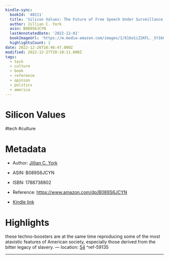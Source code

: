 ```yaml
---
kindle-sync:
  bookId: '40211'
  title: 'Silicon Values: The Future of Free Speech Under Surveillance Capitalism'
  author: Jillian C. York
  asin: B089S6JCYN
  lastAnnotatedDate: '2022-12-01'
  bookImageUrl: 'https://m.media-amazon.com/images/I/616o1iZ2KFL._SY160.jpg'
  highlightsCount: 1
date: 2022-12-26T16:46:47.000Z
modified: 2022-12-27T20:10:11.000Z
tags:
  - tech
  - culture
  - book
  - reference
  - opinion
  - politics
  - america
---
```

# Silicon Values

#tech #culture 

# Metadata

* Author: [Jillian C. York](https://www.amazon.comundefined)

* ASIN: B089S6JCYN

* ISBN: 1788738802

* Reference: <https://www.amazon.com/dp/B089S6JCYN>

* [Kindle link](kindle://book?action=open&asin=B089S6JCYN)

# Highlights

these techno-boosters are at the same time reproducing some of the most atavistic features of American society, especially those derived from the bitter legacy of slavery. — location: [54](kindle://book?action=open&asin=B089S6JCYN&location=54) ^ref-59135

---
